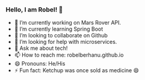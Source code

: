 ### Hello, I am Robel! 👋


- 🔭 I’m currently working on Mars Rover API.
- 🌱 I’m currently learning Spring Boot
- 👯 I’m looking to collaborate on Github
- 🤔 I’m looking for help with microservices.
- 💬 Ask me about tech!
- 📫 How to reach me: robelberhanu.github.io
- 😄 Pronouns: He/His
- ⚡ Fun fact: Ketchup was once sold as medicine 😄

